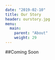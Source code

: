 ```yaml
---
date: "2019-02-10"
title: Our Story
header: ourstory.jpg
menu:
  main:
    parent: "About"
    weight: 29
---
```


##Coming Soon